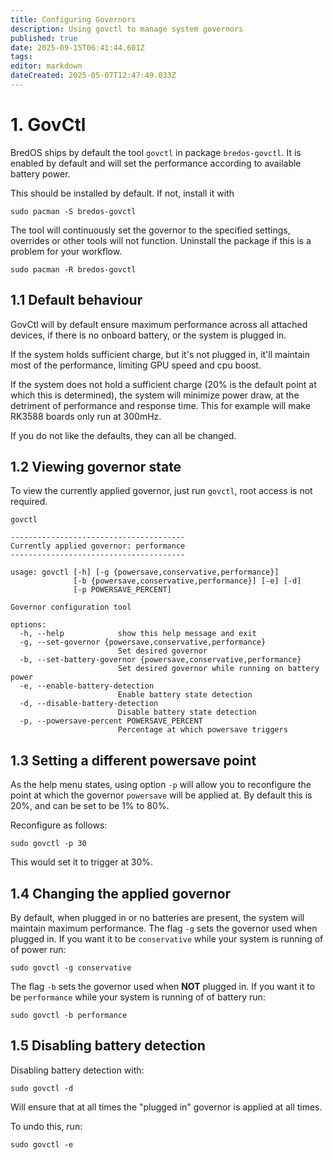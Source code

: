```yaml
---
title: Configuring Governors
description: Using govctl to manage system governors
published: true
date: 2025-09-15T06:41:44.601Z
tags: 
editor: markdown
dateCreated: 2025-05-07T12:47:49.033Z
---
```


# 1. GovCtl

BredOS ships by default the tool `govctl` in package `bredos-govctl`.
It is enabled by default and will set the performance according to available battery power.

This should be installed by default. If not, install it with
```
sudo pacman -S bredos-govctl
```

The tool will continuously set the governor to the specified settings, overrides or other tools will not function.
Uninstall the package if this is a problem for your workflow.
```
sudo pacman -R bredos-govctl
```

## 1.1 Default behaviour

GovCtl will by default ensure maximum performance across all attached devices, if there is no onboard battery, or the system is plugged in.

If the system holds sufficient charge, but it's not plugged in, it'll maintain most of the performance, limiting GPU speed and cpu boost.

If the system does not hold a sufficient charge (20% is the default point at which this is determined),
the system will minimize power draw, at the detriment of performance and response time.
This for example will make RK3588 boards only run at 300mHz.

If you do not like the defaults, they can all be changed.

## 1.2 Viewing governor state

To view the currently applied governor, just run `govctl`, root access is not required.
```
govctl
```
```
---------------------------------------
Currently applied governor: performance
---------------------------------------

usage: govctl [-h] [-g {powersave,conservative,performance}]
              [-b {powersave,conservative,performance}] [-e] [-d]
              [-p POWERSAVE_PERCENT]

Governor configuration tool

options:
  -h, --help            show this help message and exit
  -g, --set-governor {powersave,conservative,performance}
                        Set desired governor
  -b, --set-battery-governor {powersave,conservative,performance}
                        Set desired governor while running on battery power
  -e, --enable-battery-detection
                        Enable battery state detection
  -d, --disable-battery-detection
                        Disable battery state detection
  -p, --powersave-percent POWERSAVE_PERCENT
                        Percentage at which powersave triggers
```

## 1.3 Setting a different powersave point

As the help menu states, using option `-p` will allow you to reconfigure the point at which the governor `powersave` will be applied at. By default this is 20%, and can be set to be 1% to 80%.

Reconfigure as follows:
```
sudo govctl -p 30
```
This would set it to trigger at 30%.

## 1.4 Changing the applied governor

By default, when plugged in or no batteries are present, the system will maintain maximum performance.
The flag `-g` sets the governor used when plugged in. If you want it to be `conservative` while your system is running of of power run:
```
sudo govctl -g conservative
```
The flag `-b` sets the governor used when **NOT** plugged in. If you want it to be `performance` while your system is running of of battery run:

```
sudo govctl -b performance
```


## 1.5 Disabling battery detection

Disabling battery detection with:
```
sudo govctl -d
```
Will ensure that at all times the "plugged in" governor is applied at all times.

To undo this, run:
```
sudo govctl -e
```